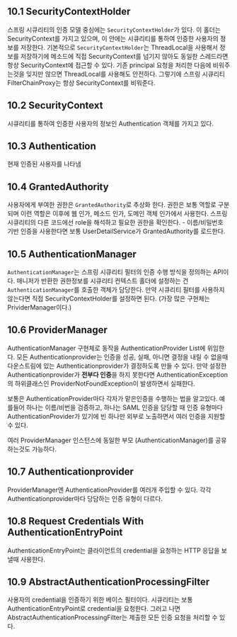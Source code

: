 ## 10.1 SecurityContextHolder
스프링 시큐리티의 인증 모델 중심에는 `SecurityContextHolder`가 있다. 이 홀더는 SecurityContext를 가지고 있으며, 이 안에는 시큐리티를 통하여 인증한 사용자의 정보를 저장한다. 기본적으로 `SecurityContextHolder`는 ThreadLocal을 사용해서 정보를 저장하기에 메소드에 직접 SecurityContext를 넘기지 않아도 동일한 스레드라면 항상 SecurityContext에 접근할 수 있다. 기존 principal 요청을 처리한 다음에 비워주는것을 잊지만 않으면 ThreadLocal를 사용해도 안전하다. 그렇기에 스프링 시큐리티 FilterChainProxy는 항상 SecurityContext를 비워준다.

## 10.2 SecurityContext
시큐리티를 통하여 인증한 사용자의 정보인 Authentication 객체를 가지고 있다.

## 10.3 Authentication
현재 인증된 사용자를 나타냄

## 10.4 GrantedAuthority
사용자에게 부여한 권한은 `GrantedAuthority`로 추상화 한다. 권한은 보통 역할로 구분되며 이런 역할은 이후에 웹 인가, 메소드 인가, 도메인 객체 인가에서 사용한다. 스프링 시큐리티의 다른 코드에선 role을 해석하고 필요한 권한을 확인한다. - 이름/비밀번호 기반 인증을 사용한다면 보통 UserDetailService가 GrantedAuthority를 로드한다.

## 10.5 AuthenticationManager
`AuthenticationManager`는 스프링 시큐리티 필터의 인증 수행 방식을 정의하는 API이다. 매니저가 반환한 권한정보를 시큐리티 컨텍스트 홀더에 설정하는 건 `AuthenticationManager`를 호출한 객체가 담당한다. 만약 시큐리티 필터를 사용하지 않는다면 직접 SecurityContextHolder를 설정하면 된다. (가장 많은 구현체는 PrividerManager이다.)

## 10.6 ProviderManager
AuthenticationManager 구현체로 동작을  AuthenticationProvider List에 위임한다. 모든 Authenticationprovider는 인증을 성공, 실패, 아니면 결정을 내릴 수 없을때 다운스트림에 있는 Authenticationprovider가 결정하도록 만들 수 있다. 만약 설정한 Authenticationprovider가 **전부다 인증**을 하지 못한다면 AuthenticationException의 하위클래스인 ProviderNotFoundException이 발생하면서 실패한다.

보통은 AuthenticationProvider마다 각자가 맡은인증을 수행하는 법을 알고있다. 예를들어 하나는 이름/비번을 검증하고, 하나는 SAML 인증을 담당할 때 인증 유형마다 AuthenticationProvider가 있기에 빈 하나만 외부로 노출하면서 여러 인증을 지원할 수 있다.

여러 ProviderManager 인스턴스에 동일한 부모 (AuthenticationManager)를 공유하는것도 가능하다.

## 10.7 Authenticationprovider
ProviderManager엔 AuthenticationProvider를 여러개 주입할 수 있다.
각각 Authenticationprovider마다 당담하는 인증 유형이 다르다.

## 10.8 Request Credentials With AuthenticationEntryPoint
AuthenticationEntryPoint는 클라이언트의 credential을 요청하는 HTTP 응답을 보낼때 사용한다.

## 10.9 AbstractAuthenticationProcessingFilter
사용자의 credential을 인증하기 위한 베이스 필터이다. 시큐리티는 보통 AuthenticationEntryPoint로 credential을 요청한다. 그러고 나면 AbstractAuthenticationProcessingFilter는 제출한 모든 인증 요청을 처리할 수 있다.

